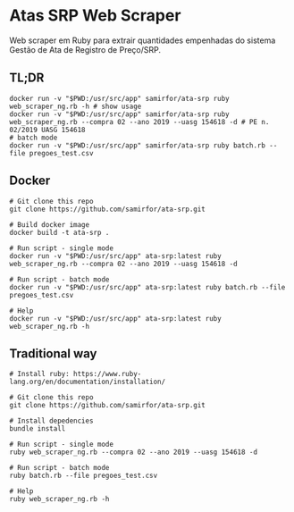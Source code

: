 Atas SRP Web Scraper
==========================

Web scraper em Ruby para extrair quantidades empenhadas do sistema Gestão de Ata de Registro de Preço/SRP.

TL;DR
---------

```shell
docker run -v "$PWD:/usr/src/app" samirfor/ata-srp ruby web_scraper_ng.rb -h # show usage
docker run -v "$PWD:/usr/src/app" samirfor/ata-srp ruby web_scraper_ng.rb --compra 02 --ano 2019 --uasg 154618 -d # PE n. 02/2019 UASG 154618
# batch mode
docker run -v "$PWD:/usr/src/app" samirfor/ata-srp ruby batch.rb --file pregoes_test.csv
```

Docker
---------

```shell
# Git clone this repo
git clone https://github.com/samirfor/ata-srp.git

# Build docker image
docker build -t ata-srp .

# Run script - single mode
docker run -v "$PWD:/usr/src/app" ata-srp:latest ruby web_scraper_ng.rb --compra 02 --ano 2019 --uasg 154618 -d

# Run script - batch mode
docker run -v "$PWD:/usr/src/app" ata-srp:latest ruby batch.rb --file pregoes_test.csv

# Help
docker run -v "$PWD:/usr/src/app" ata-srp:latest ruby web_scraper_ng.rb -h
```

Traditional way
---------

```shell
# Install ruby: https://www.ruby-lang.org/en/documentation/installation/

# Git clone this repo
git clone https://github.com/samirfor/ata-srp.git

# Install depedencies
bundle install

# Run script - single mode
ruby web_scraper_ng.rb --compra 02 --ano 2019 --uasg 154618 -d

# Run script - batch mode
ruby batch.rb --file pregoes_test.csv

# Help
ruby web_scraper_ng.rb -h
```
